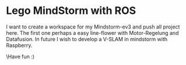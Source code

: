# Lego MindStorm with ROS
I want to create a workspace for my Mindstorm-ev3 and push all project here. 
The first one perhaps a easy line-flower with Motor-Regelung and Datafusion.
In future I wish to develop a V-SLAM in mindstorm with Raspberry.

\Have fun :)